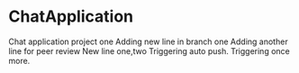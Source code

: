 # ChatApplication
Chat application project one 
Adding new line in branch one
Adding another line for peer review
New line one,two
Triggering auto push.
Triggering once more.
